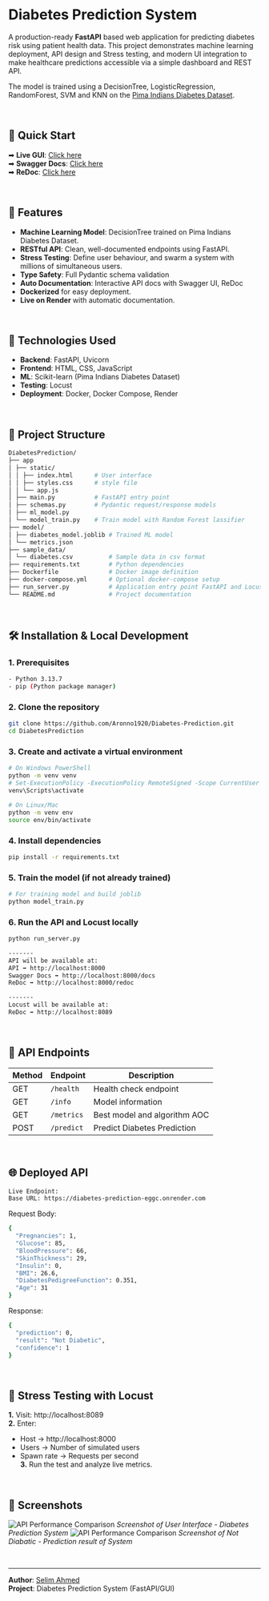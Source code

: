 # Diabetes Prediction System
A production-ready **FastAPI** based web application for predicting diabetes risk using patient health data. This project demonstrates machine learning deployment, API design and Stress testing, and modern UI integration to make healthcare predictions accessible via a simple dashboard and REST API.

The model is trained using a DecisionTree, LogisticRegression, RandomForest, SVM and KNN on the [Pima Indians Diabetes Dataset](https://www.kaggle.com/datasets/uciml/pima-indians-diabetes-database).

<br/>

## 🚀 Quick Start

➡ **Live GUI**: [Click here](https://diabetes-prediction-eggc.onrender.com) <br/>
➡ **Swagger Docs**: [Click here](https://diabetes-prediction-eggc.onrender.com/docs)<br/>
➡ **ReDoc**: [Click here](https://diabetes-prediction-eggc.onrender.com/redoc)

<br/>

## 🌟 Features
- **Machine Learning Model**: DecisionTree trained on Pima Indians Diabetes Dataset.
- **RESTful API**: Clean, well-documented endpoints using FastAPI.
- **Stress Testing**: Define user behaviour, and swarm a system with millions of simultaneous users.
- **Type Safety**: Full Pydantic schema validation
- **Auto Documentation**: Interactive API docs with Swagger UI, ReDoc
- **Dockerized** for easy deployment.
- **Live on Render** with automatic documentation.

<br/>

## 📌 Technologies Used
- **Backend**: FastAPI, Uvicorn
- **Frontend**: HTML, CSS, JavaScript
- **ML**: Scikit-learn (Pima Indians Diabetes Dataset)
- **Testing**: Locust
- **Deployment**: Docker, Docker Compose, Render

<br/>

## 📂 Project Structure
```bash
DiabetesPrediction/
├── app
│ ├── static/
│ │ ├── index.html      # User interface
│ │ ├── styles.css      # style file
│ │ └── app.js 
│ ├── main.py           # FastAPI entry point
│ ├── schemas.py        # Pydantic request/response models
│ ├── ml_model.py 
│ └── model_train.py    # Train model with Random Forest lassifier
├── model/
│ ├── diabetes_model.joblib # Trained ML model
│ └── metrics.json    
├── sample_data/
│ └── diabetes.csv          # Sample data in csv format
├── requirements.txt        # Python dependencies
├── Dockerfile              # Docker image definition
├── docker-compose.yml      # Optional docker-compose setup
├── run_server.py           # Application entry point FastAPI and Locust both 
└── README.md               # Project documentation
```

<br/>

## 🛠 Installation & Local Development

### 1. Prerequisites
```bash
- Python 3.13.7
- pip (Python package manager)
```

### 2. Clone the repository
```bash
git clone https://github.com/Aronno1920/Diabetes-Prediction.git
cd DiabetesPrediction
```
### 3. Create and activate a virtual environment
```bash
# On Windows PowerShell
python -m venv venv
# Set-ExecutionPolicy -ExecutionPolicy RemoteSigned -Scope CurrentUser
venv\Scripts\activate

# On Linux/Mac
python -m venv env
source env/bin/activate
```
### 4. Install dependencies
```bash
pip install -r requirements.txt
```
### 5. Train the model (if not already trained)
```bash
# For training model and build joblib
python model_train.py
```
### 6. Run the API and Locust locally
```bash
python run_server.py

-------
API will be available at:
API ➡ http://localhost:8000
Swagger Docs ➡ http://localhost:8000/docs
ReDoc ➡ http://localhost:8000/redoc

-------
Locust will be available at:
ReDoc ➡ http://localhost:8089
```

<br/>

## 📖 API Endpoints

| Method | Endpoint | Description |
|--------|----------|-------------|
| GET | `/health` | Health check endpoint |
| GET | `/info` | Model information |
| GET | `/metrics` | Best model and algorithm AOC |
| POST | `/predict` | Predict Diabetes Prediction |

<br/>

## 🌐 Deployed API
```bash
Live Endpoint:
Base URL: https://diabetes-prediction-eggc.onrender.com
```
Request Body:
```bash
{
  "Pregnancies": 1,
  "Glucose": 85,
  "BloodPressure": 66,
  "SkinThickness": 29,
  "Insulin": 0,
  "BMI": 26.6,
  "DiabetesPedigreeFunction": 0.351,
  "Age": 31
}
```
Response:
```bash
{
  "prediction": 0,
  "result": "Not Diabetic",
  "confidence": 1
}
```

<br/>

## 🚦 Stress Testing with Locust
**1.** Visit: http://localhost:8089<br/>
**2.** Enter:<br/>
- Host → http://localhost:8000<br/>
- Users → Number of simulated users<br/>
- Spawn rate → Requests per second<br/>
**3.** Run the test and analyze live metrics.

<br/>

## 📸 Screenshots
![API Performance Comparison](screenshot/Screenshot_1.png)
*Screenshot of User Interface - Diabetes Prediction System*
![API Performance Comparison](screenshot/Screenshot_2.png)
*Screenshot of Not Diabatic - Prediction result of System*

<br/>

---

**Author**: [Selim Ahmed](https://github.com/aronno1920)  
**Project**: Diabetes Prediction System (FastAPI/GUI)
